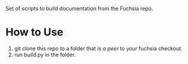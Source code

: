 Set of scripts to build documentation from the Fuchsia repo.

# How to Use
1. git clone this repo to a folder that is *a peer* to your fuchsia checkout.
2. run build.py in the folder.

